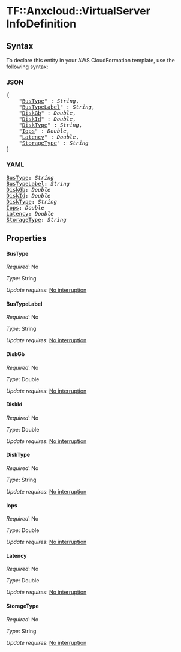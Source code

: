 # TF::Anxcloud::VirtualServer InfoDefinition

## Syntax

To declare this entity in your AWS CloudFormation template, use the following syntax:

### JSON

<pre>
{
    "<a href="#bustype" title="BusType">BusType</a>" : <i>String</i>,
    "<a href="#bustypelabel" title="BusTypeLabel">BusTypeLabel</a>" : <i>String</i>,
    "<a href="#diskgb" title="DiskGb">DiskGb</a>" : <i>Double</i>,
    "<a href="#diskid" title="DiskId">DiskId</a>" : <i>Double</i>,
    "<a href="#disktype" title="DiskType">DiskType</a>" : <i>String</i>,
    "<a href="#iops" title="Iops">Iops</a>" : <i>Double</i>,
    "<a href="#latency" title="Latency">Latency</a>" : <i>Double</i>,
    "<a href="#storagetype" title="StorageType">StorageType</a>" : <i>String</i>
}
</pre>

### YAML

<pre>
<a href="#bustype" title="BusType">BusType</a>: <i>String</i>
<a href="#bustypelabel" title="BusTypeLabel">BusTypeLabel</a>: <i>String</i>
<a href="#diskgb" title="DiskGb">DiskGb</a>: <i>Double</i>
<a href="#diskid" title="DiskId">DiskId</a>: <i>Double</i>
<a href="#disktype" title="DiskType">DiskType</a>: <i>String</i>
<a href="#iops" title="Iops">Iops</a>: <i>Double</i>
<a href="#latency" title="Latency">Latency</a>: <i>Double</i>
<a href="#storagetype" title="StorageType">StorageType</a>: <i>String</i>
</pre>

## Properties

#### BusType

_Required_: No

_Type_: String

_Update requires_: [No interruption](https://docs.aws.amazon.com/AWSCloudFormation/latest/UserGuide/using-cfn-updating-stacks-update-behaviors.html#update-no-interrupt)

#### BusTypeLabel

_Required_: No

_Type_: String

_Update requires_: [No interruption](https://docs.aws.amazon.com/AWSCloudFormation/latest/UserGuide/using-cfn-updating-stacks-update-behaviors.html#update-no-interrupt)

#### DiskGb

_Required_: No

_Type_: Double

_Update requires_: [No interruption](https://docs.aws.amazon.com/AWSCloudFormation/latest/UserGuide/using-cfn-updating-stacks-update-behaviors.html#update-no-interrupt)

#### DiskId

_Required_: No

_Type_: Double

_Update requires_: [No interruption](https://docs.aws.amazon.com/AWSCloudFormation/latest/UserGuide/using-cfn-updating-stacks-update-behaviors.html#update-no-interrupt)

#### DiskType

_Required_: No

_Type_: String

_Update requires_: [No interruption](https://docs.aws.amazon.com/AWSCloudFormation/latest/UserGuide/using-cfn-updating-stacks-update-behaviors.html#update-no-interrupt)

#### Iops

_Required_: No

_Type_: Double

_Update requires_: [No interruption](https://docs.aws.amazon.com/AWSCloudFormation/latest/UserGuide/using-cfn-updating-stacks-update-behaviors.html#update-no-interrupt)

#### Latency

_Required_: No

_Type_: Double

_Update requires_: [No interruption](https://docs.aws.amazon.com/AWSCloudFormation/latest/UserGuide/using-cfn-updating-stacks-update-behaviors.html#update-no-interrupt)

#### StorageType

_Required_: No

_Type_: String

_Update requires_: [No interruption](https://docs.aws.amazon.com/AWSCloudFormation/latest/UserGuide/using-cfn-updating-stacks-update-behaviors.html#update-no-interrupt)

